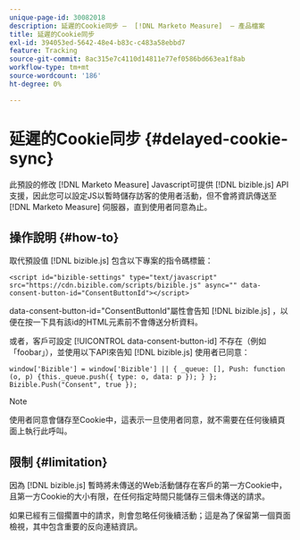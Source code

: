 ```yaml
---
unique-page-id: 30082018
description: 延遲的Cookie同步 —  [!DNL Marketo Measure]  — 產品檔案
title: 延遲的Cookie同步
exl-id: 394053ed-5642-48e4-b83c-c483a58ebbd7
feature: Tracking
source-git-commit: 8ac315e7c4110d14811e77ef0586bd663ea1f8ab
workflow-type: tm+mt
source-wordcount: '186'
ht-degree: 0%

---
```


# 延遲的Cookie同步 {#delayed-cookie-sync}

此預設的修改 [!DNL Marketo Measure] Javascript可提供 [!DNL bizible.js] API支援，因此您可以設定JS以暫時儲存訪客的使用者活動，但不會將資訊傳送至 [!DNL Marketo Measure] 伺服器，直到使用者同意為止。

## 操作說明 {#how-to}

取代預設值 [!DNL bizible.js] 包含以下專案的指令碼標籤：

`<script id="bizible-settings" type="text/javascript" src="https://cdn.bizible.com/scripts/bizible.js" async="" data-consent-button-id="ConsentButtonId"></script>`

data-consent-button-id=&quot;ConsentButtonId&quot;屬性會告知 [!DNL bizible.js] ，以便在按一下具有該id的HTML元素前不會傳送分析資料。

或者，客戶可設定 [!UICONTROL data-consent-button-id] 不存在（例如「foobar」），並使用以下API來告知 [!DNL bizible.js] 使用者已同意：

`window['Bizible'] = window['Bizible'] || { _queue: [], Push: function (o, p) {this._queue.push({ type: o, data: p }); } };`
`Bizible.Push("Consent", true });`

>[!NOTE]
>
>使用者同意會儲存至Cookie中，這表示一旦使用者同意，就不需要在任何後續頁面上執行此呼叫。

## 限制 {#limitation}

因為 [!DNL bizible.js] 暫時將未傳送的Web活動儲存在客戶的第一方Cookie中，且第一方Cookie的大小有限，在任何指定時間只能儲存三個未傳送的請求。

如果已經有三個擱置中的請求，則會忽略任何後續活動；這是為了保留第一個頁面檢視，其中包含重要的反向連結資訊。
